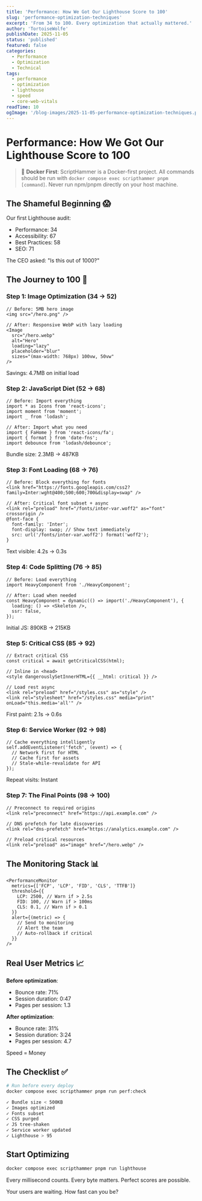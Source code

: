 ```yaml
---
title: 'Performance: How We Got Our Lighthouse Score to 100'
slug: 'performance-optimization-techniques'
excerpt: 'From 34 to 100. Every optimization that actually mattered.'
author: 'TortoiseWolfe'
publishDate: 2025-11-05
status: 'published'
featured: false
categories:
  - Performance
  - Optimization
  - Technical
tags:
  - performance
  - optimization
  - lighthouse
  - speed
  - core-web-vitals
readTime: 10
ogImage: '/blog-images/2025-11-05-performance-optimization-techniques.png'
---
```


# Performance: How We Got Our Lighthouse Score to 100

> 🐳 **Docker First**: ScriptHammer is a Docker-first project. All commands should be run with `docker compose exec scripthammer pnpm [command]`. Never run npm/pnpm directly on your host machine.

## The Shameful Beginning 😱

Our first Lighthouse audit:

- Performance: 34
- Accessibility: 67
- Best Practices: 58
- SEO: 71

The CEO asked: "Is this out of 1000?"

## The Journey to 100 💯

### Step 1: Image Optimization (34 → 52)

```tsx
// Before: 5MB hero image
<img src="/hero.png" />

// After: Responsive WebP with lazy loading
<Image
  src="/hero.webp"
  alt="Hero"
  loading="lazy"
  placeholder="blur"
  sizes="(max-width: 768px) 100vw, 50vw"
/>
```

Savings: 4.7MB on initial load

### Step 2: JavaScript Diet (52 → 68)

```tsx
// Before: Import everything
import * as Icons from 'react-icons';
import moment from 'moment';
import _ from 'lodash';

// After: Import what you need
import { FaHome } from 'react-icons/fa';
import { format } from 'date-fns';
import debounce from 'lodash/debounce';
```

Bundle size: 2.3MB → 487KB

### Step 3: Font Loading (68 → 76)

```tsx
// Before: Block everything for fonts
<link href="https://fonts.googleapis.com/css2?family=Inter:wght@400;500;600;700&display=swap" />

// After: Critical font subset + async
<link rel="preload" href="/fonts/inter-var.woff2" as="font" crossorigin />
@font-face {
  font-family: 'Inter';
  font-display: swap; // Show text immediately
  src: url('/fonts/inter-var.woff2') format('woff2');
}
```

Text visible: 4.2s → 0.3s

### Step 4: Code Splitting (76 → 85)

```tsx
// Before: Load everything
import HeavyComponent from './HeavyComponent';

// After: Load when needed
const HeavyComponent = dynamic(() => import('./HeavyComponent'), {
  loading: () => <Skeleton />,
  ssr: false,
});
```

Initial JS: 890KB → 215KB

### Step 5: Critical CSS (85 → 92)

```tsx
// Extract critical CSS
const critical = await getCriticalCSS(html);

// Inline in <head>
<style dangerouslySetInnerHTML={{ __html: critical }} />

// Load rest async
<link rel="preload" href="/styles.css" as="style" />
<link rel="stylesheet" href="/styles.css" media="print" onLoad="this.media='all'" />
```

First paint: 2.1s → 0.6s

### Step 6: Service Worker (92 → 98)

```tsx
// Cache everything intelligently
self.addEventListener('fetch', (event) => {
  // Network first for HTML
  // Cache first for assets
  // Stale-while-revalidate for API
});
```

Repeat visits: Instant

### Step 7: The Final Points (98 → 100)

```tsx
// Preconnect to required origins
<link rel="preconnect" href="https://api.example.com" />

// DNS prefetch for late discoveries
<link rel="dns-prefetch" href="https://analytics.example.com" />

// Preload critical resources
<link rel="preload" as="image" href="/hero.webp" />
```

## The Monitoring Stack 📊

```tsx
<PerformanceMonitor
  metrics={['FCP', 'LCP', 'FID', 'CLS', 'TTFB']}
  threshold={{
    LCP: 2500, // Warn if > 2.5s
    FID: 100, // Warn if > 100ms
    CLS: 0.1, // Warn if > 0.1
  }}
  alert={(metric) => {
    // Send to monitoring
    // Alert the team
    // Auto-rollback if critical
  }}
/>
```

## Real User Metrics 📈

**Before optimization**:

- Bounce rate: 71%
- Session duration: 0:47
- Pages per session: 1.3

**After optimization**:

- Bounce rate: 31%
- Session duration: 3:24
- Pages per session: 4.7

Speed = Money

## The Checklist ✅

```bash
# Run before every deploy
docker compose exec scripthammer pnpm run perf:check

✓ Bundle size < 500KB
✓ Images optimized
✓ Fonts subset
✓ CSS purged
✓ JS tree-shaken
✓ Service worker updated
✓ Lighthouse > 95
```

## Start Optimizing

```bash
docker compose exec scripthammer pnpm run lighthouse
```

Every millisecond counts.
Every byte matters.
Perfect scores are possible.

Your users are waiting. How fast can you be?
